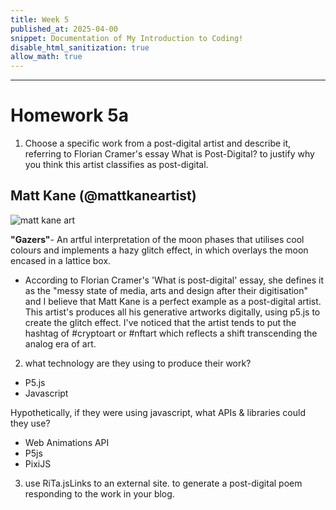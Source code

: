 ```yaml
---
title: Week 5
published_at: 2025-04-00
snippet: Documentation of My Introduction to Coding!
disable_html_sanitization: true
allow_math: true
---
```


<script src="./p5.js"></script>

<canvas id="assignment1"></canvas>

<script>
    const cnv = document.getElementById ("assignment1")
    const w = cnv.parentNode.scrollWidth
    const h = w * 9 / 16

    function setup () {
        createCanvas (w, h, P2D, cnv)
    }

    function draw () {
        background (`turquoise`)
        console.log (frameCount)
    }
</script>

---
# Homework 5a


1. Choose a specific work from a post-digital artist and describe it, referring to Florian Cramer's essay What is Post-Digital? to justify why you think this artist classifies as post-digital.

## Matt Kane (@mattkaneartist)

![matt kane art](Pictures/matt.png)

**"Gazers"**-  An artful interpretation of the moon phases that utilises cool colours and implements a hazy glitch effect, in which overlays the moon encased in a lattice box. 

- According to Florian Cramer's 'What is post-digital' essay, she defines it as the "messy state of media, arts and design after their digitisation" and I believe that Matt Kane is a perfect example as a post-digital artist. This artist's produces all his generative artworks digitally, using p5.js to create the glitch effect. I've noticed that the artist tends to put the hashtag of #cryptoart or #nftart which reflects a shift transcending the analog era of art.


2. what technology are they using to produce their work? 

- P5.js 
- Javascript 

Hypothetically, if they were using javascript, what APIs & libraries could they use?
- Web Animations API
- P5js
- PixiJS


3. use RiTa.jsLinks to an external site. to generate a post-digital poem responding to the work in your blog.